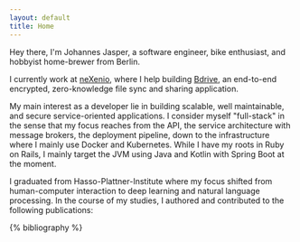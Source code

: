 ```yaml
---
layout: default
title: Home
---
```

Hey there, 
I'm Johannes Jasper, a software engineer, bike enthusiast, and hobbyist home-brewer from Berlin.

I currently work at [neXenio](https://www.nexenio.com/en), where I help building [Bdrive](https://www.nexenio.com/en/bdrive), an end-to-end encrypted, zero-knowledge file sync and sharing application.

My main interest as a developer lie in building scalable, well maintainable, and secure service-oriented applications. I consider myself "full-stack" in the sense that my focus reaches from the API, the service architecture with message brokers, the deployment pipeline, down to the infrastructure where I mainly use Docker and Kubernetes.
While I have my roots in Ruby on Rails, I mainly target the JVM using Java and Kotlin with Spring Boot at the moment.

I graduated from Hasso-Plattner-Institute where my focus shifted from human-computer interaction to deep learning and natural language processing.
In the course of my studies, I authored and contributed to the following publications:

{% bibliography %}
